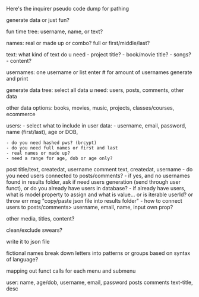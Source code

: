 Here's the inquirer pseudo code dump for pathing

generate data or just fun?

fun time tree:
username, name, or text?

names: real or made up or combo?
full or first/middle/last?

text: what kind of text do u need
    - project title?
    - book/movie title?
    - songs? 
    - content?

usernames:
one username or list
    enter # for amount of usernames
generate and print


generate data tree:
select all data u need: users, posts, comments, other data

other data options: books, movies, music, projects, classes/courses, ecommerce

users:
    - select what to include in user data:
        - username, email, password, name (first/last), age or DOB,

    - do you need hashed pws? (brcypt)
    - do you need full names or first and last
    - real names or made up?
    - need a range for age, dob or age only?

post title/text, createdat, username
comment text, createdat, username
    - do you need users connected to posts/comments?
    - if yes, and no usernames found in results folder, ask if need users generation (send through user funct), or do you already have users in database?
    - if already have users, what is model property to assign and what is value... or is iterable userId? or throw err msg "copy/paste json file into results folder"
    - how to connect users to posts/comments> username, email, name, input own prop?


other media, titles, content?

clean/exclude swears?

write it to json file

fictional names
break down letters into patterns or groups based on syntax  of language?

mapping out funct calls for each menu and submenu

user: name, age/dob, username, email, password
posts
comments
text-title, desc